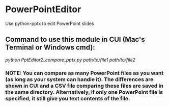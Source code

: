# PowerPointEditor
Use python-pptx to edit PowerPoint slides

## Command to use this module in CUI (Mac's Terminal or Windows cmd):
*python PptEditor2_compare_pptx.py path/to/file1 path/to/file2*

### NOTE: You can compare as many PowerPoint files as you want (as long as your system can handle it). The differences are shown in CUI and a CSV file comparing these files are saved in the same directory. Alternatively, if only one PowerPoint file is specified, it still give you text contents of the file.
